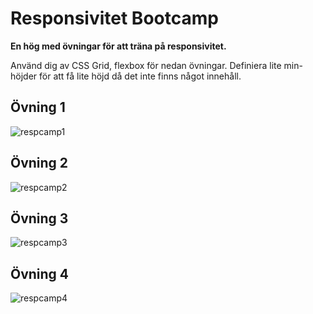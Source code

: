 # Responsivitet Bootcamp
**En hög med övningar för att träna på responsivitet.**

Använd dig av CSS Grid, flexbox för nedan övningar. Definiera lite min-höjder för att få lite höjd då det inte finns något innehåll.

## Övning 1
![respcamp1](https://user-images.githubusercontent.com/54267140/142991652-6e0dbff4-773b-4386-aa69-2901df974f7b.jpg)

## Övning 2
![respcamp2](https://user-images.githubusercontent.com/54267140/143019138-0bb017e4-9d0b-40b5-8e91-2c713b2e63d1.jpg)

## Övning 3
![respcamp3](https://user-images.githubusercontent.com/54267140/142991700-ae3f0b78-0b24-4c18-8867-7207c0463209.jpg)

## Övning 4
![respcamp4](https://user-images.githubusercontent.com/54267140/142991711-15279a3a-d1e0-4d48-ac06-9a9673b15169.jpg)